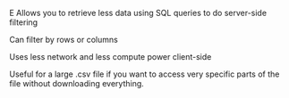 E
Allows you to retrieve less data using SQL queries to do server-side filtering

Can filter by rows or columns

Uses less network and less compute power client-side

Useful for a large .csv file if you want to access very specific parts of the file without downloading everything.